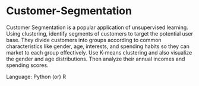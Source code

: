 # Customer-Segmentation

Customer Segmentation is a popular application of unsupervised learning. Using
clustering, identify segments of customers to target the potential user base. They divide
customers into groups according to common characteristics like gender, age, interests,
and spending habits so they can market to each group effectively.
Use K-means clustering and also visualize the gender and age distributions. Then
analyze their annual incomes and spending scores.


Language: Python (or) R
